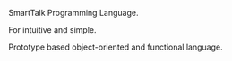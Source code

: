 SmartTalk Programming Language.

For intuitive and simple.

Prototype based object-oriented and functional language.
